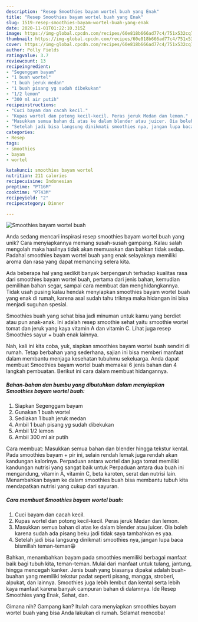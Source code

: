 ```yaml
---
description: "Resep Smoothies bayam wortel buah yang Enak"
title: "Resep Smoothies bayam wortel buah yang Enak"
slug: 1519-resep-smoothies-bayam-wortel-buah-yang-enak
date: 2020-11-01T01:22:10.315Z
image: https://img-global.cpcdn.com/recipes/60e818b666ad77c4/751x532cq70/smoothies-bayam-wortel-buah-foto-resep-utama.jpg
thumbnail: https://img-global.cpcdn.com/recipes/60e818b666ad77c4/751x532cq70/smoothies-bayam-wortel-buah-foto-resep-utama.jpg
cover: https://img-global.cpcdn.com/recipes/60e818b666ad77c4/751x532cq70/smoothies-bayam-wortel-buah-foto-resep-utama.jpg
author: Polly Fields
ratingvalue: 3.7
reviewcount: 13
recipeingredient:
- "Segenggam bayam"
- "1 buah wortel"
- "1 buah jeruk medan"
- "1 buah pisang yg sudah dibekukan"
- "1/2 lemon"
- "300 ml air putih"
recipeinstructions:
- "Cuci bayam dan cacah kecil."
- "Kupas wortel dan potong kecil-kecil. Peras jeruk Medan dan lemon."
- "Masukkan semua bahan di atas ke dalam blender atau juicer. Oia boleh karena sudah ada pisang beku jadi tidak saya tambahkan es yaa."
- "Setelah jadi bisa langsung dinikmati smoothies nya, jangan lupa baca bismillah teman-teman😁"
categories:
- Resep
tags:
- smoothies
- bayam
- wortel

katakunci: smoothies bayam wortel 
nutrition: 211 calories
recipecuisine: Indonesian
preptime: "PT16M"
cooktime: "PT43M"
recipeyield: "2"
recipecategory: Dinner

---
```



![Smoothies bayam wortel buah](https://img-global.cpcdn.com/recipes/60e818b666ad77c4/751x532cq70/smoothies-bayam-wortel-buah-foto-resep-utama.jpg)

Anda sedang mencari inspirasi resep smoothies bayam wortel buah yang unik? Cara menyiapkannya memang susah-susah gampang. Kalau salah mengolah maka hasilnya tidak akan memuaskan dan bahkan tidak sedap. Padahal smoothies bayam wortel buah yang enak selayaknya memiliki aroma dan rasa yang dapat memancing selera kita.

Ada beberapa hal yang sedikit banyak berpengaruh terhadap kualitas rasa dari smoothies bayam wortel buah, pertama dari jenis bahan, kemudian pemilihan bahan segar, sampai cara membuat dan menghidangkannya. Tidak usah pusing kalau hendak menyiapkan smoothies bayam wortel buah yang enak di rumah, karena asal sudah tahu triknya maka hidangan ini bisa menjadi suguhan spesial.

Smoothies buah yang sehat bisa jadi minuman untuk kamu yang berdiet atau pun anak-anak. Ini adalah resep smoothie sehat yaitu smoothie wortel tomat dan jeruk yang kaya vitamin A dan vitamin C. Lihat juga resep Smoothies sayur + buah enak lainnya.


Nah, kali ini kita coba, yuk, siapkan smoothies bayam wortel buah sendiri di rumah. Tetap berbahan yang sederhana, sajian ini bisa memberi manfaat dalam membantu menjaga kesehatan tubuhmu sekeluarga. Anda dapat membuat Smoothies bayam wortel buah memakai 6 jenis bahan dan 4 langkah pembuatan. Berikut ini cara dalam membuat hidangannya.

<!--inarticleads1-->

##### Bahan-bahan dan bumbu yang dibutuhkan dalam menyiapkan Smoothies bayam wortel buah:

1. Siapkan Segenggam bayam
1. Gunakan 1 buah wortel
1. Sediakan 1 buah jeruk medan
1. Ambil 1 buah pisang yg sudah dibekukan
1. Ambil 1/2 lemon
1. Ambil 300 ml air putih


Cara membuat: Masukkan semua bahan dan blender hingga tekstur kental. Pada smoothies bayam + pir ini, selain rendah lemak juga rendah akan kandungan kalorinya. Perpaduan antara wortel dan juga tomat memiliki kandungan nutrisi yang sangat baik untuk Perpaduan antara dua buah ini mengandung, vitamin A, vitamin C, beta karoten, serat dan nutrisi lain. Menambahkan bayam ke dalam smoothies buah bisa membantu tubuh kita mendapatkan nutrisi yang cukup dari sayuran. 

<!--inarticleads2-->

##### Cara membuat Smoothies bayam wortel buah:

1. Cuci bayam dan cacah kecil.
1. Kupas wortel dan potong kecil-kecil. Peras jeruk Medan dan lemon.
1. Masukkan semua bahan di atas ke dalam blender atau juicer. Oia boleh karena sudah ada pisang beku jadi tidak saya tambahkan es yaa.
1. Setelah jadi bisa langsung dinikmati smoothies nya, jangan lupa baca bismillah teman-teman😁


Bahkan, menambahkan bayam pada smoothies memiliki berbagai manfaat baik bagi tubuh kita, teman-teman. Mulai dari manfaat untuk tulang, jantung, hingga mencegah kanker. Jenis buah yang biasanya dipakai adalah buah-buahan yang memiliki tekstur padat seperti pisang, mangga, stroberi, alpukat, dan lainnya. Smoothies juga lebih lembut dan kental serta lebih kaya manfaat karena banyak campuran bahan di dalamnya. Ide Resep Smoothies yang Enak, Sehat, dan. 

Gimana nih? Gampang kan? Itulah cara menyiapkan smoothies bayam wortel buah yang bisa Anda lakukan di rumah. Selamat mencoba!
